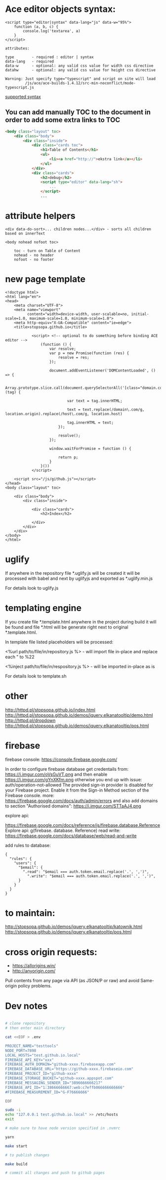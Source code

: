 
# Ace editor objects syntax:

    <script type="editor|syntax" data-lang="js" data-w="95%">
        function (a, b, c) {
            console.log('textarea', a)
        }
    </script>
    
    attributes:
    
    type        - required : editor | syntax
    data-lang   - required
    data-w      - optional: any valid css value for width css directive
    datahw      - optional: any valid css value for height css directive
    
    Warning: Just specify type="typescript" and script on site will load
             /js/ace/ace-builds-1.4.12/src-min-noconflict/mode-typescript.js
    
[supported syntax](https://github.com/ajaxorg/ace/blob/master/lib/ace/ext/modelist.js#L53)

## You can add manually TOC to the document in order to add some extra links to TOC

```html
<body class="layout" toc>
    <div class="body">
        <div class="inside">
            <div class="cards toc">
                <h1>Table of Contents</h1>
                <ul>
                    <li><a href="http://">ekstra link</a></li>
                </ul>
            </div>
            <div class="cards">
                <h2>debug</h2>
                <script type="editor" data-lang="sh">
                    ...
                </script>
                ...
```


# attribute helpers

    <div data-do-sort>... children nodes...</div> - sorts all children based on innerText
    
    <body nohead nofoot toc>
    
        toc - turn on Table of Content
        nohead - no header
        nofoot - no footer
    
# new page template

    <!doctype html>
    <html lang="en">
    <head>
        <meta charset="UTF-8">
        <meta name="viewport"
              content="width=device-width, user-scalable=no, initial-scale=1.0, maximum-scale=1.0, minimum-scale=1.0">
        <meta http-equiv="X-UA-Compatible" content="ie=edge">
        <title>stopsopa.github.io</title>
        
                <script> <!-- optional to do something before binding ACE editor -->
                    (function () {
                        var resolve;
                        var p = new Promise(function (res) {
                            resolve = res;
                        });
            
                        document.addEventListener('DOMContentLoaded', () => {
            
                            Array.prototype.slice.call(document.querySelectorAll('[class="domain.com"]')).forEach(function (tag) {
            
                                var text = tag.innerHTML;
            
                                text = text.replace(/domain\.com/g, location.origin).replace(/host\.com/g, location.host)
            
                                tag.innerHTML = text;
                            });
            
                            resolve();
                        });
            
                        window.waitForPromise = function () {
            
                            return p;
                        }
                    }())
                </script>
                
        <script src="/js/github.js"></script>
    </head>
    <body class="layout" toc>
    
        <div class="body">
            <div class="inside">
    
                <div class="cards">
                    <h2>Index</h2>               
                    
                </div>
            </div>
        </div>
    </body>
    </html>

# uglify

If anywhere in the repository file *.uglify.js will be created it will be processed with babel and next by uglifyjs and exported as *.uglify.min.js

For details look to uglify.js

# templating engine

If you create file *.template.html anywhere in the project during build it will be found and file *.html will be generate right next to original *.template.html.

In template file listed placeholders will be processed:

<%url path/to/file/in/repository.js %> - will import file in-place and replace each " to %22

<%inject path/to/file/in/respository.js %> - will be imported in-place as is

For details look to template.sh    


# other   

http://httpd.pl/stopsopa.github.io/index.html
http://httpd.pl/stopsopa.github.io/demos/jquery.elkanatooltip/demo.html
http://httpd.pl/dropdown
http://httpd.pl/stopsopa.github.io/demos/jquery.elkanatooltip/pos.html

# firebase 
firebase console: https://console.firebase.google.com/

In order to configure firebase database get credentails from:
https://i.imgur.com/oVsGuVT.png
and then enable 
https://i.imgur.com/gYnXKfm.png
otherwise you end up with issue:
    auth/operation-not-allowed	The provided sign-in provider is disabled for your Firebase project. 
    Enable it from the Sign-in Method section of the Firebase console.
    more:
        https://firebase.google.com/docs/auth/admin/errors
and also add domains to section "Authorised domains":
    https://i.imgur.com/STTaAJ4.png

explore api:

https://firebase.google.com/docs/reference/js/firebase.database.Reference
       Explore api: 
       g(firebase. database. Reference)
read write:
    https://firebase.google.com/docs/database/web/read-and-write

add rules to database:

    {
      "rules": {
        "users": {
          "$email": {
            ".read": "$email === auth.token.email.replace('.', ',')",
              ".write": "$email === auth.token.email.replace('.', ',')",
          }
        }
      }
    }


# to maintain:
http://stopsopa.github.io/demos/jquery.elkanatooltip/katownik.html
http://stopsopa.github.io/demos/jquery.elkanatooltip/pos.html

# cross origin requests: 
- https://allorigins.win/
- http://anyorigin.com/

Pull contents from any page via API (as JSON/P or raw) and avoid Same-origin policy problems.

# Dev notes



```bash

# clone repository
# then enter main directory

cat <<EOF > .env

PROJECT_NAME="testtools"
NODE_PORT=7898
LOCAL_HOSTS="test.github.io.local"
FIREBASE_API_KEY="xxx"
FIREBASE_AUTH_DOMAIN="github-xxxx.firebaseapp.com"
FIREBASE_DATABASE_URL="https://github-xxxx.firebaseio.com"
FIREBASE_PROJECT_ID="github-xxxx"
FIREBASE_STORAGE_BUCKET="github-xxxx.appspot.com"
FIREBASE_MESSAGING_SENDER_ID="3896666666217"
FIREBASE_API_ID="1:38666666667:web:c7effb066666666666"
#FIREBASE_MEASUREMENT_ID="G-F76666666"

EOF

sudo -i
echo "127.0.0.1 test.github.io.local" >> /etc/hosts
exit

# make sure to have node version specified in .nvmrc

yarn

make start

# to publish changes

make build

# commit all changes and push to github pages


```





